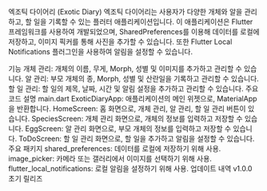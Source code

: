 엑조틱 다이어리 (Exotic Diary)
엑조틱 다이어리는 사용자가 다양한 개체와 알을 관리하고, 할 일을 기록할 수 있는 플러터 애플리케이션입니다. 이 애플리케이션은 Flutter 프레임워크를 사용하여 개발되었으며, SharedPreferences를 이용해 데이터를 로컬에 저장하고, 이미지 픽커를 통해 사진을 추가할 수 있습니다. 또한 Flutter Local Notifications 플러그인을 사용하여 알림을 설정할 수 있습니다.

기능
개체 관리: 개체의 이름, 무게, Morph, 성별 및 이미지를 추가하고 관리할 수 있습니다.
알 관리: 부모 개체의 종, Morph, 성별 및 산란일을 기록하고 관리할 수 있습니다.
할 일 관리: 할 일의 제목, 날짜, 시간 및 알림 설정을 추가하고 관리할 수 있습니다.
주요 코드 설명
main.dart
ExoticDiaryApp: 애플리케이션의 메인 위젯으로, MaterialApp을 반환합니다.
HomeScreen: 홈 화면으로, 개체 관리, 알 관리, 할 일 관리 버튼이 있습니다.
SpeciesScreen: 개체 관리 화면으로, 개체의 정보를 입력하고 저장할 수 있습니다.
EggScreen: 알 관리 화면으로, 부모 개체의 정보를 입력하고 저장할 수 있습니다.
ToDoScreen: 할 일 관리 화면으로, 할 일을 추가하고 알림을 설정할 수 있습니다.
주요 패키지
shared_preferences: 데이터를 로컬에 저장하기 위해 사용.
image_picker: 카메라 또는 갤러리에서 이미지를 선택하기 위해 사용.
flutter_local_notifications: 로컬 알림을 설정하기 위해 사용.
업데이트 내역
v1.0.0
초기 릴리즈
